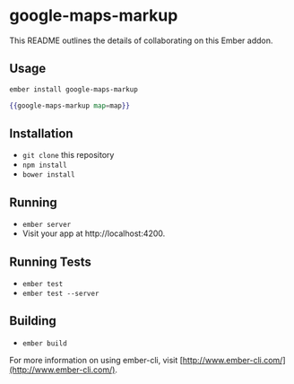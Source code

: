 # google-maps-markup

This README outlines the details of collaborating on this Ember addon.

## Usage

```bash
ember install google-maps-markup
```

```hbs
{{google-maps-markup map=map}}
```

## Installation

* `git clone` this repository
* `npm install`
* `bower install`

## Running

* `ember server`
* Visit your app at http://localhost:4200.

## Running Tests

* `ember test`
* `ember test --server`

## Building

* `ember build`

For more information on using ember-cli, visit [http://www.ember-cli.com/](http://www.ember-cli.com/).

